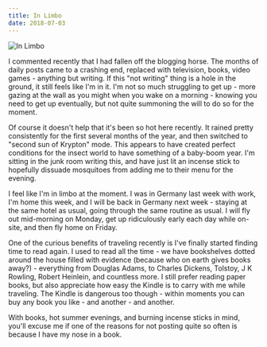 ```yaml
---
title: In Limbo
date: 2018-07-03
---
```


![In Limbo](https://source.unsplash.com/cckf4TsHAuw/1600x900)

I commented recently that I had fallen off the blogging horse. The months of daily posts came to a crashing end, replaced with television, books, video games - anything but writing. If this "not writing" thing is a hole in the ground, it still feels like I'm in it. I'm not so much struggling to get up - more gazing at the wall as you might when you wake on a morning - knowing you need to get up eventually, but not quite summoning the will to do so for the moment.

Of course it doesn't help that it's been so hot here recently. It rained pretty consistently for the first several months of the year, and then switched to "second sun of Krypton" mode. This appears to have created perfect conditions for the insect world to have something of a baby-boom year. I'm sitting in the junk room writing this, and have just lit an incense stick to hopefully dissuade mosquitoes from adding me to their menu for the evening.

I feel like I'm in limbo at the moment. I was in Germany last week with work, I'm home this week, and I will be back in Germany next week - staying at the same hotel as usual, going through the same routine as usual. I will fly out mid-morning on Monday, get up ridiculously early each day while on-site, and then fly home on Friday.

One of the curious benefits of traveling recently is I've finally started finding time to read again. I used to read all the time - we have bookshelves dotted around the house filled with evidence (because who on earth gives books away?) - everything from Douglas Adams, to Charles Dickens, Tolstoy, J K Rowling, Robert Heinlein, and countless more. I still prefer reading paper books, but also appreciate how easy the Kindle is to carry with me while traveling. The Kindle is dangerous too though - within moments you can buy any book you like - and another - and another.

With books, hot summer evenings, and burning incense sticks in mind, you'll excuse me if one of the reasons for not posting quite so often is because I have my nose in a book.